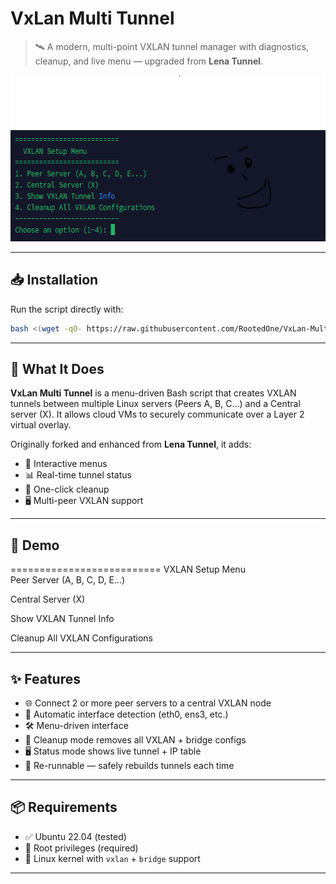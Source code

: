 # VxLan Multi Tunnel

> 🛰️ A modern, multi-point VXLAN tunnel manager with diagnostics, cleanup, and live menu — upgraded from **Lena Tunnel**.

<img src="https://github.com/RootedOne/VxLan-Multi-Tunnel/blob/main/Vx.PNG" width="631" height="266" alt="Ubuntu Tested">

---

## 📥 Installation

Run the script directly with:

```bash
bash <(wget -qO- https://raw.githubusercontent.com/RootedOne/VxLan-Multi-Tunnel/main/Vx.sh) 
```

---

## 🔧 What It Does

**VxLan Multi Tunnel** is a menu-driven Bash script that creates VXLAN tunnels between multiple Linux servers (Peers A, B, C…) and a Central server (X). It allows cloud VMs to securely communicate over a Layer 2 virtual overlay.

Originally forked and enhanced from **Lena Tunnel**, it adds:

- 💬 Interactive menus  
- 📊 Real-time tunnel status  
- 🧼 One-click cleanup  
- 🖥️ Multi-peer VXLAN support

---

## 🚀 Demo

==========================
VXLAN Setup Menu  
Peer Server (A, B, C, D, E...)  

Central Server (X)  

Show VXLAN Tunnel Info  

Cleanup All VXLAN Configurations  

---

## ✨ Features

- 🌐 Connect 2 or more peer servers to a central VXLAN node  
- 🧭 Automatic interface detection (eth0, ens3, etc.)  
- 🛠️ Menu-driven interface  
- 🧹 Cleanup mode removes all VXLAN + bridge configs  
- 🖥️ Status mode shows live tunnel + IP table  
- 🔁 Re-runnable — safely rebuilds tunnels each time  

---

## 📦 Requirements

- ✅ Ubuntu 22.04 (tested)  
- 🧑 Root privileges (required)  
- 🐧 Linux kernel with `vxlan` + `bridge` support  

---

